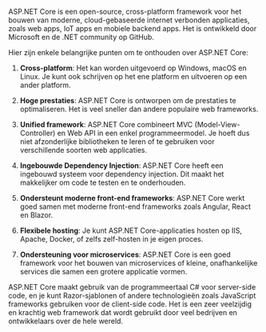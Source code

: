 ASP.NET Core is een open-source, cross-platform framework voor het bouwen van moderne, cloud-gebaseerde internet verbonden applicaties, zoals web apps, IoT apps en mobiele backend apps. Het is ontwikkeld door Microsoft en de .NET community op GitHub.

Hier zijn enkele belangrijke punten om te onthouden over ASP.NET Core:

1. **Cross-platform**: Het kan worden uitgevoerd op Windows, macOS en Linux. Je kunt ook schrijven op het ene platform en uitvoeren op een ander platform. 

2. **Hoge prestaties**: ASP.NET Core is ontworpen om de prestaties te optimaliseren. Het is veel sneller dan andere populaire web frameworks.

3. **Unified framework**: ASP.NET Core combineert MVC (Model-View-Controller) en Web API in een enkel programmeermodel. Je hoeft dus niet afzonderlijke bibliotheken te leren of te gebruiken voor verschillende soorten web applicaties.

4. **Ingebouwde Dependency Injection**: ASP.NET Core heeft een ingebouwd systeem voor dependency injection. Dit maakt het makkelijker om code te testen en te onderhouden.

5. **Ondersteunt moderne front-end frameworks**: ASP.NET Core werkt goed samen met moderne front-end frameworks zoals Angular, React en Blazor.

6. **Flexibele hosting**: Je kunt ASP.NET Core-applicaties hosten op IIS, Apache, Docker, of zelfs zelf-hosten in je eigen proces.

7. **Ondersteuning voor microservices**: ASP.NET Core is een goed framework voor het bouwen van microservices of kleine, onafhankelijke services die samen een grotere applicatie vormen.

ASP.NET Core maakt gebruik van de programmeertaal C# voor server-side code, en je kunt Razor-sjablonen of andere technologieën zoals JavaScript frameworks gebruiken voor de client-side code. Het is een zeer veelzijdig en krachtig web framework dat wordt gebruikt door veel bedrijven en ontwikkelaars over de hele wereld.